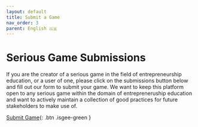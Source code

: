 ```yaml
---
layout: default
title: Submit a Game
nav_order: 3
parent: English 🇬🇧
---
```


# Serious Game Submissions  

If you are the creator of a serious game in the field of entrepreneurship education, or a user of one, please click on the submissions button below and fill out our form to submit your game. We want to keep this platform open to any serious game within the domain of entrepreneruship education and want to actively maintain a collection of good practices for future stakeholders to make use of. 

[Submit Game](https://forms.gle/CjfNMB691vKURmv4A){: .btn .isgee-green }
